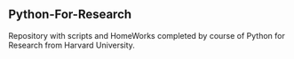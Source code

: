 ## Python-For-Research
Repository with scripts and HomeWorks completed by course of Python for Research from Harvard University.
